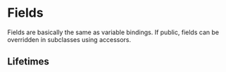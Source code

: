 # Fields

Fields are basically the same as variable bindings.  If public, fields can be overridden in subclasses using accessors.

## Lifetimes